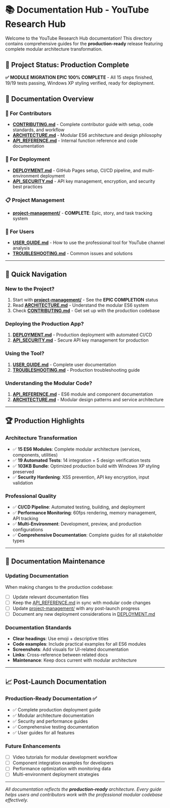 # 📚 Documentation Hub - YouTube Research Hub

Welcome to the YouTube Research Hub documentation! This directory contains comprehensive guides for the **production-ready** release featuring complete modular architecture transformation.

## 🎉 **Project Status: Production Complete**
**✅ MODULE MIGRATION EPIC 100% COMPLETE** - All 15 steps finished, 19/19 tests passing, Windows XP styling verified, ready for deployment.

## 📖 **Documentation Overview**

### **👥 For Contributors**
- **[CONTRIBUTING.md](./CONTRIBUTING.md)** - Complete contributor guide with setup, code standards, and workflow
- **[ARCHITECTURE.md](./ARCHITECTURE.md)** - Modular ES6 architecture and design philosophy
- **[API_REFERENCE.md](./API_REFERENCE.md)** - Internal function reference and code documentation

### **🚀 For Deployment**
- **[DEPLOYMENT.md](./DEPLOYMENT.md)** - GitHub Pages setup, CI/CD pipeline, and multi-environment deployment
- **[API_SECURITY.md](./API_SECURITY.md)** - API key management, encryption, and security best practices

### **📋 Project Management**
- **[project-management/](./project-management/)** - **COMPLETE**: Epic, story, and task tracking system

### **👤 For Users**
- **[USER_GUIDE.md](./USER_GUIDE.md)** - How to use the professional tool for YouTube channel analysis
- **[TROUBLESHOOTING.md](./TROUBLESHOOTING.md)** - Common issues and solutions

---

## 🎯 **Quick Navigation**

### **New to the Project?**
1. Start with **[project-management/](./project-management/)** - See the **EPIC COMPLETION** status
2. Read **[ARCHITECTURE.md](./ARCHITECTURE.md)** - Understand the modular ES6 system
3. Check **[CONTRIBUTING.md](./CONTRIBUTING.md)** - Get set up with the production codebase

### **Deploying the Production App?**
1. **[DEPLOYMENT.md](./DEPLOYMENT.md)** - Production deployment with automated CI/CD
2. **[API_SECURITY.md](./API_SECURITY.md)** - Secure API key management for production

### **Using the Tool?**
1. **[USER_GUIDE.md](./USER_GUIDE.md)** - Complete user documentation
2. **[TROUBLESHOOTING.md](./TROUBLESHOOTING.md)** - Production troubleshooting guide

### **Understanding the Modular Code?**
1. **[API_REFERENCE.md](./API_REFERENCE.md)** - ES6 module and component documentation
2. **[ARCHITECTURE.md](./ARCHITECTURE.md)** - Modular design patterns and service architecture

---

## 🏆 **Production Highlights**

### **Architecture Transformation**
- ✅ **15 ES6 Modules**: Complete modular architecture (services, components, utilities)
- ✅ **19 Automated Tests**: 14 integration + 5 design verification tests
- ✅ **103KB Bundle**: Optimized production build with Windows XP styling preserved
- ✅ **Security Hardening**: XSS prevention, API key encryption, input validation

### **Professional Quality**
- ✅ **CI/CD Pipeline**: Automated testing, building, and deployment
- ✅ **Performance Monitoring**: 60fps rendering, memory management, API tracking
- ✅ **Multi-Environment**: Development, preview, and production configurations
- ✅ **Comprehensive Documentation**: Complete guides for all stakeholder types

---

## 🔧 **Documentation Maintenance**

### **Updating Documentation**
When making changes to the production codebase:
- [ ] Update relevant documentation files
- [ ] Keep the [API_REFERENCE.md](./API_REFERENCE.md) in sync with modular code changes
- [ ] Update [project-management/](./project-management/) with any post-launch progress
- [ ] Document any new deployment considerations in [DEPLOYMENT.md](./DEPLOYMENT.md)

### **Documentation Standards**
- **Clear headings**: Use emoji + descriptive titles
- **Code examples**: Include practical examples for all ES6 modules
- **Screenshots**: Add visuals for UI-related documentation  
- **Links**: Cross-reference between related docs
- **Maintenance**: Keep docs current with modular architecture

---

## 📈 **Post-Launch Documentation**

### **Production-Ready Documentation ✅**
- ✅ Complete production deployment guide
- ✅ Modular architecture documentation
- ✅ Security and performance guides
- ✅ Comprehensive testing documentation
- ✅ User guides for all features

### **Future Enhancements**
- [ ] Video tutorials for modular development workflow
- [ ] Component integration examples for developers
- [ ] Performance optimization with monitoring data
- [ ] Multi-environment deployment strategies

---

*All documentation reflects the **production-ready** architecture. Every guide helps users and contributors work with the professional modular codebase effectively.* 